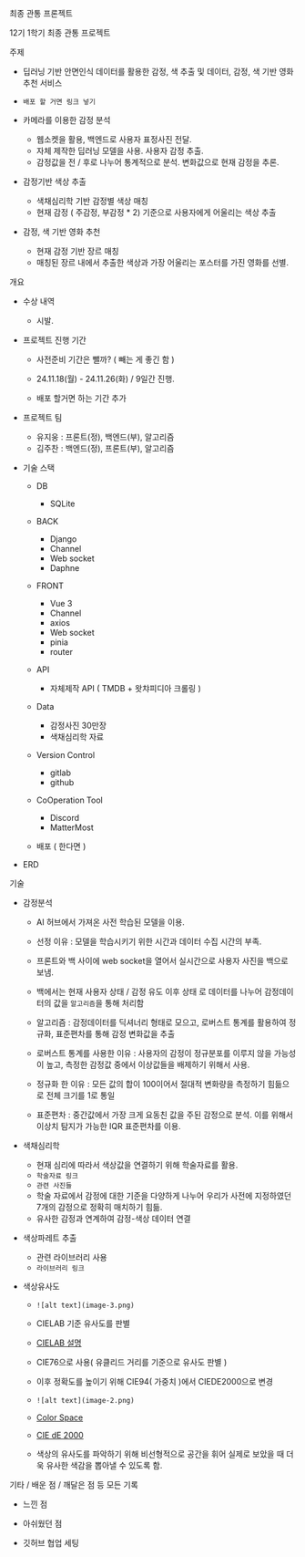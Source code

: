 최종 관통 프론젝트

12기 1학기 최종 관통 프로젝트

주제
- 딥러닝 기반 안면인식 데이터를 활용한 감정, 색 추출 및 데이터, 감정, 색 기반 영화 추천 서비스

- `배포 할 거면 링크 넣기`
- 카메라를 이용한 감정 분석
    - 웹소켓을 활용, 백엔드로 사용자 표정사진 전달.
    - 자체 제작한 딥러닝 모델을 사용. 사용자 감정 추출.
    - 감정값을 전 / 후로 나누어 통계적으로 분석. 변화값으로 현재 감정을 추론.

- 감정기반 색상 추출
    - 색채심리학 기반 감정별 색상 매칭
    - 현재 감정 ( 주감정, 부감정 * 2) 기준으로 사용자에게 어울리는 색상 추출

- 감정, 색 기반 영화 추천
    - 현재 감정 기반 장르 매칭
    - 매칭된 장르 내에서 추출한 색상과 가장 어울리는 포스터를 가진 영화를 선별.

개요
- 수상 내역
    - 시발.

- 프로젝트 진행 기간
    - 사전준비 기간은 뺄까? ( 빼는 게 좋긴 함 )
    - 24.11.18(월) - 24.11.26(화) / 9일간 진행.

    - 배포 할거면 하는 기간 추가

- 프로젝트 팀
    - 유지웅 : 프론트(정), 백엔드(부), 알고리즘
    - 김주찬 : 백엔드(정), 프론트(부), 알고리즘

- 기술 스택
    - DB
        - SQLite

    - BACK
        - Django
        - Channel
        - Web socket
        - Daphne

    - FRONT
        - Vue 3
        - Channel
        - axios
        - Web socket
        - pinia
        - router

    - API
        - 자체제작 API ( TMDB + 왓챠피디아 크롤링 )

    - Data
        - 감정사진 30만장
        - 색채심리학 자료

    - Version Control
        - gitlab
        - github

    - CoOperation Tool
        - Discord
        - MatterMost

    - 배포 ( 한다면 )

- ERD

기술
- 감정분석
    - AI 허브에서 가져온 사전 학습된 모델을 이용.
    - 선정 이유 : 모델을 학습시키기 위한 시간과 데이터 수집 시간의 부족.

    - 프론트와 백 사이에 web socket을 열어서 실시간으로 사용자 사진을 백으로 보냄.
    - 백에서는 현재 사용자 상태 / 감정 유도 이후 상태 로 데이터를 나누어 감정데이터의 값을 `알고리즘`을 통해 처리함
    - 알고리즘 : 감정데이터를 딕셔너리 형태로 모으고, 로버스트 통계를 활용하여 정규화, 표준편차를 통해 감정 변화값을 추출
    - 로버스트 통계를 사용한 이유 : 사용자의 감정이 정규분포를 이루지 않을 가능성이 높고, 측정한 감정값 중에서 이상값들을 배제하기 위해서 사용.
    - 정규화 한 이유 : 모든 값의 합이 100이어서 절대적 변화량을 측정하기 힘듦으로 전체 크기를 1로 통일
    - 표준편차 : 중간값에서 가장 크게 요동친 값을 주된 감정으로 분석. 이를 위해서 이상치 탐지가 가능한 IQR 표준편차를 이용.

- 색채심리학
    - 현재 심리에 따라서 색상값을 연결하기 위해 학술자료를 활용.
    - `학술자료 링크`
    - `관련 사진들`
    - 학술 자료에서 감정에 대한 기준을 다양하게 나누어 우리가 사전에 지정하였던 7개의 감정으로 정확히 매치하기 힘듦.
    - 유사한 감정과 연계하여 감정-색상 데이터 연결

- 색상파레트 추출
    - 관련 라이브러리 사용
    - `라이브러리 링크`

- 색상유사도
    - `![alt text](image-3.png)`
    - CIELAB 기준 유사도를 판별
    - [CIELAB 설명](https://ko.wikipedia.org/wiki/CIELAB_%EC%83%89_%EA%B3%B5%EA%B0%84#:~:text=Lab%20%EC%83%89%20%EA%B3%B5%EA%B0%84%EC%9D%80%20%EC%9D%B8%EA%B0%84,%ED%95%98%EB%8A%94%20%EC%98%81%EC%97%AD%EB%A7%8C%EC%9D%84%20%EB%B3%B4%EC%97%AC%EC%A3%BC%EB%8A%94%20%EA%B7%B8%EB%A6%BC)
    - CIE76으로 사용( 유클리드 거리를 기준으로 유사도 판별 )
    - 이후 정확도를 높이기 위해 CIE94( 가중치 )에서 CIEDE2000으로 변경

    - `![alt text](image-2.png)`
    - [Color Space](https://en.wikipedia.org/wiki/Color_space)
    - [CIE dE 2000](https://techkonusa.com/demystifying-the-cie-%CE%B4e-2000-formula/)
    - 색상의 유사도를 파악하기 위해 비선형적으로 공간을 휘어 실제로 보았을 때 더욱 유사한 색감을 뽑아낼 수 있도록 함.


기타 / 배운 점 / 깨달은 점 등 모든 기록
- 느낀 점

- 아쉬웠던 점

- 깃허브 협업 세팅

~~~